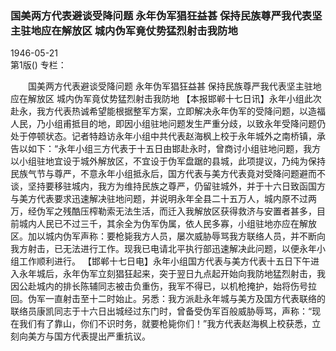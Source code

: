 ### 国美两方代表避谈受降问题  永年伪军猖狂益甚  保持民族尊严我代表坚主驻地应在解放区  城内伪军竟仗势猛烈射击我防地  

1946-05-21  
第1版()
专栏：

　　国美两方代表避谈受降问题
    永年伪军猖狂益甚
    保持民族尊严我代表坚主驻地应在解放区
    城内伪军竟仗势猛烈射击我防地
    【本报邯郸十七日讯】永年小组此次赴永，我方代表热诚希望能根据整军方案，立即解决永年伪军的受降问题，以造福人民，乃小组甫抵目的地，即因小组驻地问题发生严重分歧，以致永年受降问题仍处于停顿状态。记者特趋访永年小组中共代表赵海枫上校于永年城外之南桥镇，承告以如下：“永年小组三方代表于十五日由邯赴永时，曾商讨小组驻地问题，我方以小组驻地宜设于城外解放区，不宜设于伪军盘踞的县城，此项提议，乃纯为保持民族气节与尊严，不意永年小组抵永后，国方代表与美方代表竟对受降问题避而不谈，坚持要移驻城内，我方为维持民族之尊严，仍留驻城外，并于十六日致函国方与美方代表要求迅速解决驻地问题，并说明永年全县二十五万人，城内原不过两万，经伪军之残酷压榨勒索无法生活，而迁入我解放区获得救济与安置者甚多，目前城内人民已不过三千，其余全为伪军伪属，依人民多寡，小组驻地亦应在解放区。加以城内伪军声称：要枪毙我方人员，屡次威胁辱骂我方联络人员，并不断向我方射击，已无法进行工作。现我已电请北平执行部迅速解决此问题，以便永年小组工作顺利进行。
    【邯郸十七日电】永年小组国方代表与美方代表十五日下午进入永年城后，永年伪军立刻猖狂起来，突于翌日九点起开始向我防地猛烈射击，我因公赴城内的排长陈辅同志被击负重伤，我军不得已，以机枪掩护，始将伤号拉回。伪军一直射击至十二时始止。另悉：我方派赴永年城与美方及国方代表联络的联络员康凯同志于十六日出城经过东门时，曾备受伪军百般威胁辱骂，声称：“现在我们有了靠山，你们不识时务，就要枪毙你们！”我方代表赵海枫上校获悉，立刻向美方与国方代表提出严重抗议。  
